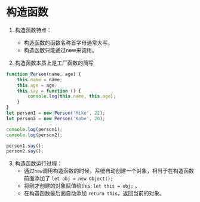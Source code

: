 # 构造函数

1. 构造函数特点：
    - 构造函数的函数名称首字母通常大写。
    - 构造函数只能通过new来调用。
    
2. 构造函数本质上是工厂函数的简写
```javascript
function Person(name, age) {
    this.name = name;
    this.age = age;
    this.say = function () {
        console.log(this.name, this.age);
    }
}
let person1 = new Person('Mike', 22);
let person2 = new Person('Kobe', 20);

console.log(person1);
console.log(person2);

person1.say();
person2.say();
```

3. 构造函数运行过程：
    - 通过`new`调用构造函数的时候，系统自动创建一个对象，相当于在构造函数前面添加了 `let obj = new Object();`
    - 将刚才创建的对象赋值给this: `let this = obj;` 。
    - 在构造函数最后面自动添加 `return this`，返回当前的对象。
    
